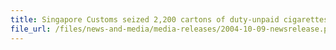 ```yaml
---
title: Singapore Customs seized 2,200 cartons of duty-unpaid cigarettes and 138,000 pieces of uncensored optical discs.
file_url: /files/news-and-media/media-releases/2004-10-09-newsrelease.pdf
---
```

